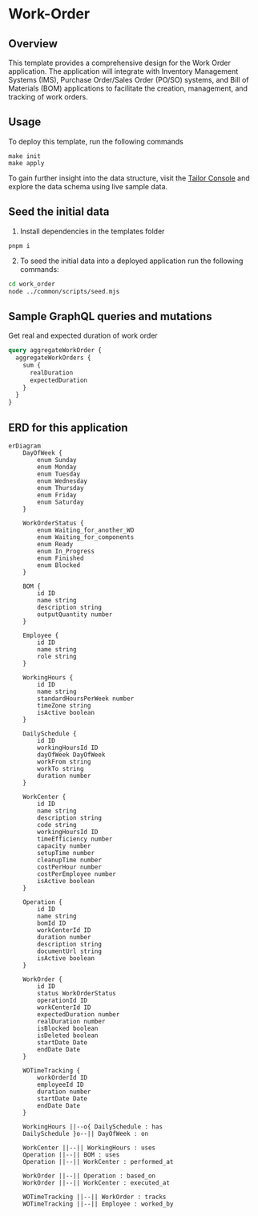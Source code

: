 # Work-Order

## Overview

This template  provides a comprehensive design for the Work Order application. The application will integrate with Inventory Management Systems (IMS), Purchase Order/Sales Order (PO/SO) systems, and Bill of Materials (BOM) applications to facilitate the creation, management, and tracking of work orders.

## Usage
To deploy this template, run the following commands

```
make init
make apply
```

To gain further insight into the data structure, visit the [Tailor Console](https://console.tailor.tech) and explore the data schema using live sample data.

## Seed the initial data

1. Install dependencies in the templates folder

```
pnpm i
```

2. To seed the initial data into a deployed application run the following commands:

```bash
cd work_order
node ../common/scripts/seed.mjs
```

## Sample GraphQL queries and mutations

Get real and expected duration of work order
```graphql
query aggregateWorkOrder {
  aggregateWorkOrders {
    sum {
      realDuration
      expectedDuration
    }
  }
}
```


## ERD for this application
```mermaid
erDiagram
    DayOfWeek {
        enum Sunday
        enum Monday
        enum Tuesday
        enum Wednesday
        enum Thursday
        enum Friday
        enum Saturday
    }

    WorkOrderStatus {
        enum Waiting_for_another_WO
        enum Waiting_for_components
        enum Ready
        enum In_Progress
        enum Finished
        enum Blocked
    }

    BOM {
        id ID
        name string
        description string
        outputQuantity number
    }

    Employee {
        id ID
        name string
        role string
    }

    WorkingHours {
        id ID
        name string
        standardHoursPerWeek number
        timeZone string
        isActive boolean
    }

    DailySchedule {
        id ID
        workingHoursId ID
        dayOfWeek DayOfWeek
        workFrom string
        workTo string
        duration number
    }

    WorkCenter {
        id ID
        name string
        description string
        code string
        workingHoursId ID
        timeEfficiency number
        capacity number
        setupTime number
        cleanupTime number
        costPerHour number
        costPerEmployee number
        isActive boolean
    }

    Operation {
        id ID
        name string
        bomId ID
        workCenterId ID
        duration number
        description string
        documentUrl string
        isActive boolean
    }

    WorkOrder {
        id ID
        status WorkOrderStatus
        operationId ID
        workCenterId ID
        expectedDuration number
        realDuration number
        isBlocked boolean
        isDeleted boolean
        startDate Date
        endDate Date
    }

    WOTimeTracking {
        workOrderId ID
        employeeId ID
        duration number
        startDate Date
        endDate Date
    }

    WorkingHours ||--o{ DailySchedule : has
    DailySchedule }o--|| DayOfWeek : on

    WorkCenter ||--|| WorkingHours : uses
    Operation ||--|| BOM : uses
    Operation ||--|| WorkCenter : performed_at

    WorkOrder ||--|| Operation : based_on
    WorkOrder ||--|| WorkCenter : executed_at

    WOTimeTracking ||--|| WorkOrder : tracks
    WOTimeTracking ||--|| Employee : worked_by
```